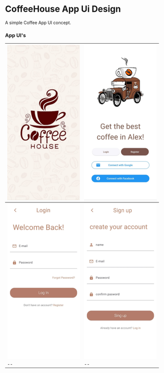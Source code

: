 # CoffeeHouse App Ui Design

A simple Coffee App UI concept.

### App UI's
| <img src="https://github.com/mennamohamed97/CoffeeHouse-App/blob/master/coffee_app_pics/splash.jpeg" style="width: 350px;"/> |  <img src="https://github.com/mennamohamed97/CoffeeHouse-App/blob/master/coffee_app_pics/home.jpeg" style="width: 350px;"/>  |
|--|--|
| <img src="https://github.com/mennamohamed97/CoffeeHouse-App/blob/master/coffee_app_pics/login.jpeg" style="width: 350px;"/> |  <img src="https://github.com/mennamohamed97/CoffeeHouse-App/blob/master/coffee_app_pics/signup.jpeg" style="width: 350px;"/>  |
|--|--|
